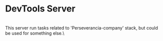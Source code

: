 # DevTools Server
\
This server run tasks related to 'Perseverancia-company' stack, but could be used for something else.\
